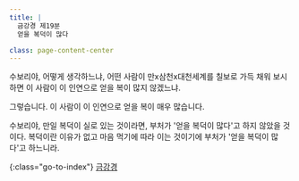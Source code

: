 ```yaml
---
title: |
  금강경 제19분
  얻을 복덕이 많다

class: page-content-center
---
```


수보리야, 어떻게 생각하느냐,
어떤 사람이 만x삼천x대천세계를 칠보로 가득 채워 보시하면
이 사람이 이 인연으로 얻을 복이 많지 않겠느냐.

그렇습니다.
이 사람이 이 인연으로 얻을 복이 매우 많습니다.

수보리야,
만일 복덕이 실로 있는 것이라면,
부처가 '얻을 복덕이 많다'고 하지 않았을 것이다.
복덕이란 이유가 없고 마음 먹기에 따라 이는 것이기에
부처가 '얻을 복덕이 많다'고 하느니라.

{:class="go-to-index"}
[금강경](index)